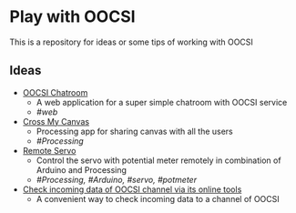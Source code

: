 # Play with OOCSI

This is a repository for ideas or some tips of working with OOCSI

## Ideas

- [OOCSI Chatroom](/oocsi-chatroom/)
  - A web application for a super simple chatroom with OOCSI service
  - _#web_
- [Cross My Canvas](/cross-my-canvas/)
  - Processing app for sharing canvas with all the users
  - _#Processing_
- [Remote Servo](/remote-servo/)
  - Control the servo with potential meter remotely in combination of Arduino and Processing
  - _#Processing, #Arduino, #servo, #potmeter_
- [Check incoming data of OOCSI channel via its online tools](/Check_incoming_data_of_OOCSI/)
  - A convenient way to check incoming data to a channel of OOCSI
